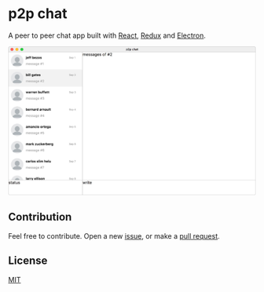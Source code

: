 # p2p chat
A peer to peer chat app built with [React](https://reactjs.org/), [Redux](https://redux.js.org/) and [Electron](https://electronjs.org/).

![](screenshot.png)

## Contribution
Feel free to contribute. Open a new [issue](https://github.com/ozgrozer/p2p-chat/issues), or make a [pull request](https://github.com/ozgrozer/p2p-chat/pulls).

## License
[MIT](https://github.com/ozgrozer/p2p-chat/blob/master/license)
